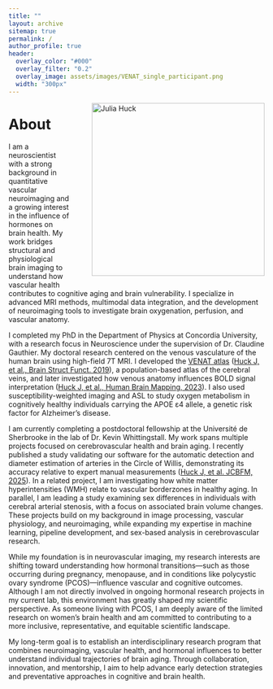 ```yaml
---
title: ""
layout: archive
sitemap: true
permalink: /
author_profile: true
header:
  overlay_color: "#000"
  overlay_filter: "0.2"
  overlay_image: assets/images/VENAT_single_participant.png
  width: "300px"
---
```


<img src="/assets/julia_photo.png" width="340px" alt="Julia Huck" align="right" style="margin-left: 40px; margin-bottom: 10px;" />

# About

I am a neuroscientist with a strong background in quantitative vascular neuroimaging and a growing interest in the influence of hormones on brain health. My work bridges structural and physiological brain imaging to understand how vascular health contributes to cognitive aging and brain vulnerability. I specialize in advanced MRI methods, multimodal data integration, and the development of neuroimaging tools to investigate brain oxygenation, perfusion, and vascular anatomy.

I completed my PhD in the Department of Physics at Concordia University, with a research focus in Neuroscience under the supervision of Dr. Claudine Gauthier. My doctoral research centered on the venous vasculature of the human brain using high-field 7T MRI. I developed the [VENAT atlas](https://figshare.com/articles/dataset/VENAT_Probability_map_nii_gz/7205960) ([Huck J, et al., Brain Struct Funct. 2019](10.1007/s00429-019-01919-4)), a population-based atlas of the cerebral veins, and later investigated how venous anatomy influences BOLD signal interpretation ([Huck J, et al., Human Brain Mapping, 2023](https://doi.org/10.1002/hbm.26431)). I also used susceptibility-weighted imaging and ASL to study oxygen metabolism in cognitively healthy individuals carrying the APOE ε4 allele, a genetic risk factor for Alzheimer’s disease.

I am currently completing a postdoctoral fellowship at the Université de Sherbrooke in the lab of Dr. Kevin Whittingstall. My work spans multiple projects focused on cerebrovascular health and brain aging. I recently published a study validating our software for the automatic detection and diameter estimation of arteries in the Circle of Willis, demonstrating its accuracy relative to expert manual measurements ([Huck J, et al. JCBFM, 2025](https://doi.org/10.1177/0271678X251338972)). In a related project, I am investigating how white matter hyperintensities (WMH) relate to vascular borderzones in healthy aging. In parallel, I am leading a study examining sex differences in individuals with cerebral arterial stenosis, with a focus on associated brain volume changes. These projects build on my background in image processing, vascular physiology, and neuroimaging, while expanding my expertise in machine learning, pipeline development, and sex-based analysis in cerebrovascular research.

While my foundation is in neurovascular imaging, my research interests are shifting toward understanding how hormonal transitions—such as those occurring during pregnancy, menopause, and in conditions like polycystic ovary syndrome (PCOS)—influence vascular and cognitive outcomes. Although I am not directly involved in ongoing hormonal research projects in my current lab, this environment has greatly shaped my scientific perspective. As someone living with PCOS, I am deeply aware of the limited research on women’s brain health and am committed to contributing to a more inclusive, representative, and equitable scientific landscape.

My long-term goal is to establish an interdisciplinary research program that combines neuroimaging, vascular health, and hormonal influences to better understand individual trajectories of brain aging. Through collaboration, innovation, and mentorship, I aim to help advance early detection strategies and preventative approaches in cognitive and brain health.
